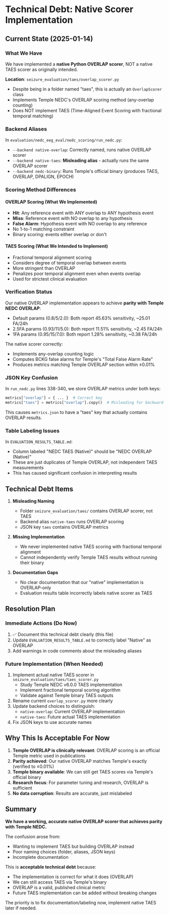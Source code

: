 # Technical Debt: Native Scorer Implementation

## Current State (2025-01-14)

### What We Have
We have implemented a **native Python OVERLAP scorer**, NOT a native TAES scorer as originally intended.

**Location**: `seizure_evaluation/taes/overlap_scorer.py`
- Despite being in a folder named "taes", this is actually an `OverlapScorer` class
- Implements Temple NEDC's OVERLAP scoring method (any-overlap counting)
- Does NOT implement TAES (Time-Aligned Event Scoring with fractional temporal matching)

### Backend Aliases
In `evaluation/nedc_eeg_eval/nedc_scoring/run_nedc.py`:
- `--backend native-overlap`: Correctly named, runs native OVERLAP scorer
- `--backend native-taes`: **Misleading alias** - actually runs the same OVERLAP scorer
- `--backend nedc-binary`: Runs Temple's official binary (produces TAES, OVERLAP, DPALIGN, EPOCH)

### Scoring Method Differences

#### OVERLAP Scoring (What We Implemented)
- **Hit**: Any reference event with ANY overlap to ANY hypothesis event
- **Miss**: Reference event with NO overlap to any hypothesis
- **False Alarm**: Hypothesis event with NO overlap to any reference
- No 1-to-1 matching constraint
- Binary scoring: events either overlap or don't

#### TAES Scoring (What We Intended to Implement)
- Fractional temporal alignment scoring
- Considers degree of temporal overlap between events
- More stringent than OVERLAP
- Penalizes poor temporal alignment even when events overlap
- Used for strictest clinical evaluation

### Verification Status

Our native OVERLAP implementation appears to achieve **parity with Temple NEDC OVERLAP**:
- Default params (0.8/5/2.0): Both report 45.63% sensitivity, ~25.01 FA/24h
- 2.5FA params (0.93/11/5.0): Both report 11.51% sensitivity, ~2.45 FA/24h
- 1FA params (0.95/15/7.0): Both report 1.28% sensitivity, ~0.38 FA/24h

The native scorer correctly:
- Implements any-overlap counting logic
- Computes BCKG false alarms for Temple's "Total False Alarm Rate"
- Produces metrics matching Temple OVERLAP section within ±0.01%

### JSON Key Confusion

In `run_nedc.py` lines 338-340, we store OVERLAP metrics under both keys:
```python
metrics["overlap"] = { ... }  # Correct key
metrics["taes"] = metrics["overlap"].copy()  # Misleading for backward compatibility
```

This causes `metrics.json` to have a "taes" key that actually contains OVERLAP results.

### Table Labeling Issues

In `EVALUATION_RESULTS_TABLE.md`:
- Column labeled "NEDC TAES (Native)" should be "NEDC OVERLAP (Native)"
- These are just duplicates of Temple OVERLAP, not independent TAES measurements
- This has caused significant confusion in interpreting results

## Technical Debt Items

1. **Misleading Naming**
   - Folder `seizure_evaluation/taes/` contains OVERLAP scorer, not TAES
   - Backend alias `native-taes` runs OVERLAP scoring
   - JSON key `taes` contains OVERLAP metrics

2. **Missing Implementation**
   - We never implemented native TAES scoring with fractional temporal alignment
   - Cannot independently verify Temple TAES results without running their binary

3. **Documentation Gaps**
   - No clear documentation that our "native" implementation is OVERLAP-only
   - Evaluation results table incorrectly labels native scorer as TAES

## Resolution Plan

### Immediate Actions (Do Now)
1. ✅ Document this technical debt clearly (this file)
2. Update `EVALUATION_RESULTS_TABLE.md` to correctly label "Native" as OVERLAP
3. Add warnings in code comments about the misleading aliases

### Future Implementation (When Needed)
1. Implement actual native TAES scorer in `seizure_evaluation/taes/taes_scorer.py`
   - Study Temple NEDC v6.0.0 TAES implementation
   - Implement fractional temporal scoring algorithm
   - Validate against Temple binary TAES outputs
2. Rename current `overlap_scorer.py` more clearly
3. Update backend choices to distinguish:
   - `native-overlap`: Current OVERLAP implementation
   - `native-taes`: Future actual TAES implementation
4. Fix JSON keys to use accurate names

## Why This Is Acceptable For Now

1. **Temple OVERLAP is clinically relevant**: OVERLAP scoring is an official Temple metric used in publications
2. **Parity achieved**: Our native OVERLAP matches Temple's exactly (verified to ±0.01%)
3. **Temple binary available**: We can still get TAES scores via Temple's official binary
4. **Research focus**: For parameter tuning and research, OVERLAP is sufficient
5. **No data corruption**: Results are accurate, just mislabeled

## Summary

**We have a working, accurate native OVERLAP scorer that achieves parity with Temple NEDC.**

The confusion arose from:
- Wanting to implement TAES but building OVERLAP instead
- Poor naming choices (folder, aliases, JSON keys)
- Incomplete documentation

This is **acceptable technical debt** because:
- The implementation is correct for what it does (OVERLAP)
- We can still access TAES via Temple's binary
- OVERLAP is a valid, published clinical metric
- Future TAES implementation can be added without breaking changes

The priority is to fix documentation/labeling now, implement native TAES later if needed.
